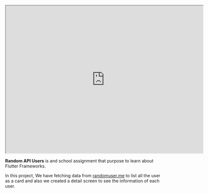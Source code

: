 <p align="center">
  <iframe src="https://drive.google.com/file/d/1LcOqzzSFrHys-MLfeurbt83au3kTNOh4/preview" width="640" height="480"></iframe>
</p>

**Random API Users** is and school assignment that purpose to learn about Flutter Frameworks.  
 
  In this project, We have fetching data from <a href="https://randomuser.me/">randomuser.me</a> to list all the user as a card and also we created a detail screen   to see the information of each user.
 
